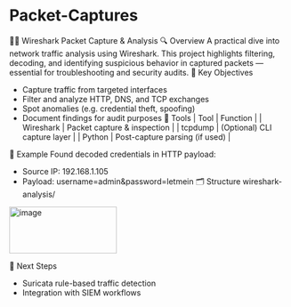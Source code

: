 # Packet-Captures


🕵️‍♂️ Wireshark Packet Capture & Analysis
🔍 Overview
A practical dive into network traffic analysis using Wireshark. This project highlights filtering, decoding, and identifying suspicious behavior in captured packets — essential for troubleshooting and security audits.
🎯 Key Objectives
- Capture traffic from targeted interfaces
- Filter and analyze HTTP, DNS, and TCP exchanges
- Spot anomalies (e.g. credential theft, spoofing)
- Document findings for audit purposes
🧰 Tools
| Tool | Function | 
| Wireshark | Packet capture & inspection | 
| tcpdump | (Optional) CLI capture layer | 
| Python | Post-capture parsing (if used) | 


📸 Example
Found decoded credentials in HTTP payload:
- Source IP: 192.168.1.105
- Payload: username=admin&password=letmein
🗂️ Structure
wireshark-analysis/
<img width="193" height="84" alt="image" src="https://github.com/user-attachments/assets/74247ad2-263d-4a33-af2f-02f0bcead9a0" />



🚀 Next Steps
- Suricata rule-based traffic detection
- Integration with SIEM workflows


